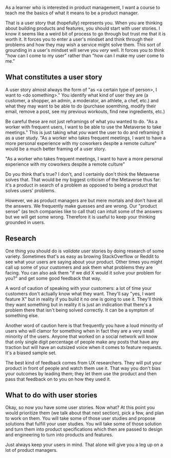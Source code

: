 As a learner who is interested in product management, I want a course to teach me the basics of what it means to be a product manager.

That is a user story that (hopefully) represents you. When you are thinking about building products and features, you should start with user stories. I know it seems like a weird bit of process to go through but trust me that it is worth it. It forces you to enter a user's mindset and think through their problems and how they may wish a service might solve them. This sort of grounding in a user's mindset will serve you _very_ well. It forces you to think "how can I come to my user" rather than "how can I make my user come to me."

## What constitutes a user story

A user story almost always the form of "as \<a certain type of person>, I want to \<do something>." You identify what kind of user they are (a customer, a shopper, an admin, a moderator, an athlete, a chef, etc.) and what they may want to be able to do (purchase soemthing, modify their email, remove a post, see my previous workouts, find new ingredients, etc.)

Be careful these are not just reframings of what you wanted to do. "As a worker with frequent users, I want to be able to use the Metaverse to take meetings." This is just taking what _you_ want the user to do and reframing it as a user study. "As a worker who takes frequent meetings, I want to have a more personal experience with my coworkers despite a remote culture" would be a much better framing of a user story.

"As a worker who takes frequent meetings, I want to have a more personal experience with my coworkers despite a remote culture"

Do you think that's true? I don't, and I certainly don't think the Metaverse solves that. That would be my biggest criticism of the Metaverse thus far: it's a product in search of a problem as opposed to being a product that solves users' problems.

However, we as product managers are but mere mortals and don't have all the answers. We frequently make guesses and are wrong. Our "product sense" (as tech companies like to call that) can intuit some of the answers but we will get some wrong. Therefore it is useful to keep your thinking grounded in users.

## Research

One thing you should do is _validate_ user stories by doing research of some variety. Sometimes that's as easy as browing StackOverflow or Reddit to see what your users are saying about your product. Other times you might call up some of your customers and ask them what problems they are facing. You can also ask them "if we did X would it solve your problem for you?" and get some good feedback that way.

A word of caution of speaking with your customers: a lot of time your customers don't actually know what they want. They'll say "yes, I want feature X" but in reality if you build it no one is going to use it. They'll think they want something but in reality it is just an indication that there's a problem there that isn't being solved correctly. It can be a symptom of something else.

Another word of caution here is that frequently you have a loud minority of users who will clamor for something when in fact they are a very small minority of the users. Anyone that worked on a social network will know that only single digit percentage of people make any posts that have any traction but will have an outsized voice when it comes to feature requests. It's a biased sample set.

The best kind of feedback comes from UX researchers. They will put your product in front of people and watch them use it. That way you don't bias your outcomes by leading them; they let them use the product and then pass that feedback on to you on how they used it.

## What to do with user stories

Okay, so now you have some user stories. Now what? At this point you would prioritize them (we talk about that next section), pick a few, and plan to work on them. You will take some of those user studies and propose solutions that fulfill your user studies. You will take some of those solution and turn them into product specifications which then are passed to design and engineering to turn into products and features.

Just always keep your users in mind. That alone will give you a leg up on a lot of product managers.